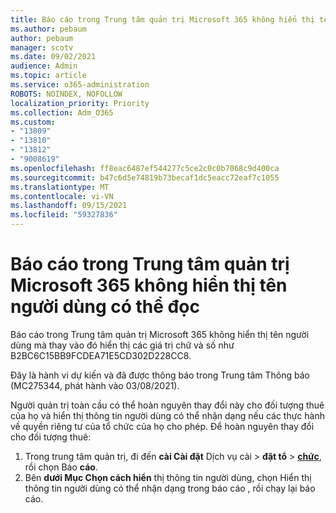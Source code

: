 ```yaml
---
title: Báo cáo trong Trung tâm quản trị Microsoft 365 không hiển thị tên người dùng có thể đọc
ms.author: pebaum
author: pebaum
manager: scotv
ms.date: 09/02/2021
audience: Admin
ms.topic: article
ms.service: o365-administration
ROBOTS: NOINDEX, NOFOLLOW
localization_priority: Priority
ms.collection: Adm_O365
ms.custom:
- "13809"
- "13810"
- "13812"
- "9008619"
ms.openlocfilehash: ff8eac6487ef544277c5ce2c0c0b7068c9d400ca
ms.sourcegitcommit: b47c6d5e74819b73becaf1dc5eacc72eaf7c1055
ms.translationtype: MT
ms.contentlocale: vi-VN
ms.lasthandoff: 09/15/2021
ms.locfileid: "59327836"
---
```

# <a name="reports-in-microsoft-365-admin-center-do-not-show-readable-username"></a>Báo cáo trong Trung tâm quản trị Microsoft 365 không hiển thị tên người dùng có thể đọc

Báo cáo trong Trung tâm quản trị Microsoft 365 không hiển thị tên người dùng mà thay vào đó hiển thị các giá trị chữ và số như B2BC6C15BB9FCDEA71E5CD302D228CC8.

Đây là hành vi dự kiến và đã được thông báo trong Trung tâm Thông báo (MC275344, phát hành vào 03/08/2021). 

Người quản trị toàn cầu có thể hoàn nguyên thay đổi này cho đối tượng thuê của họ và hiển thị thông tin người dùng có thể nhận dạng nếu các thực hành về quyền riêng tư của tổ chức của họ cho phép. Để hoàn nguyên thay đổi cho đối tượng thuê:

1. Trong trung tâm quản trị, đi đến **cài Cài đặt** Dịch vụ cài  >  **đặt tổ**  >  [**chức**](https://admin.microsoft.com/Adminportal/Home#/Settings/Services ), rồi chọn Báo **cáo**. 
1. Bên **dưới Mục Chọn cách hiển** thị thông tin người dùng, chọn Hiển thị thông tin người dùng có thể nhận dạng trong báo cáo , rồi chạy lại báo cáo. 